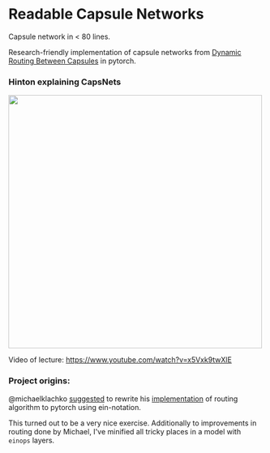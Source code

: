 # Readable Capsule Networks

Capsule network in < 80 lines.

Research-friendly implementation of capsule networks from [Dynamic Routing Between Capsules](https://papers.nips.cc/paper/6975-dynamic-routing-between-capsules.pdf)
in pytorch.


### Hinton explaining CapsNets

<a href='https://www.youtube.com/watch?v=x5Vxk9twXlE'>
<img src='http://arogozhnikov.github.io/images/etc/hinton_explains_capsnets.png' width=500 />
</a>

Video of lecture: <https://www.youtube.com/watch?v=x5Vxk9twXlE>

### Project origins:

@michaelklachko [suggested](https://github.com/arogozhnikov/einops/issues/53)
to rewrite 
his [implementation](https://github.com/michaelklachko/CapsNet/blob/master/capsnet_cifar.py#L68-L91) 
of routing algorithm to pytorch using ein-notation.

This turned out to be a very nice exercise. 
Additionally to improvements in routing done by Michael, 
I've minified all tricky places in a model with `einops` layers.   

